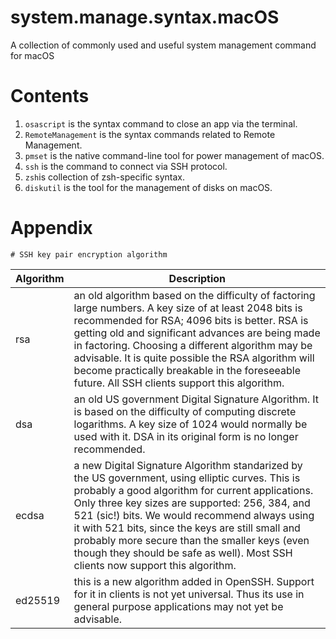 # system.manage.syntax.macOS
A collection of commonly used and useful system management command for macOS

# Contents
1) `osascript` is the syntax command to close an app via the terminal.
2) `RemoteManagement` is the syntax commands related to Remote Management.
3) `pmset` is the native command-line tool for power management of macOS.
4) `ssh` is the command to connect via SSH protocol.
5) `zsh`is collection of zsh-specific syntax.
6) `diskutil` is the tool for the management of disks on macOS.

# Appendix

```
# SSH key pair encryption algorithm
```
|Algorithm|Description|
| - | - |
|rsa|an old algorithm based on the difficulty of factoring large numbers. A key size of at least 2048 bits is recommended for RSA; 4096 bits is better. RSA is getting old and significant advances are being made in factoring. Choosing a different algorithm may be advisable. It is quite possible the RSA algorithm will become practically breakable in the foreseeable future. All SSH clients support this algorithm.|
|dsa|an old US government Digital Signature Algorithm. It is based on the difficulty of computing discrete logarithms. A key size of 1024 would normally be used with it. DSA in its original form is no longer recommended.|
|ecdsa|a new Digital Signature Algorithm standarized by the US government, using elliptic curves. This is probably a good algorithm for current applications. Only three key sizes are supported: 256, 384, and 521 (sic!) bits. We would recommend always using it with 521 bits, since the keys are still small and probably more secure than the smaller keys (even though they should be safe as well). Most SSH clients now support this algorithm.|
|ed25519|this is a new algorithm added in OpenSSH. Support for it in clients is not yet universal. Thus its use in general purpose applications may not yet be advisable.|
